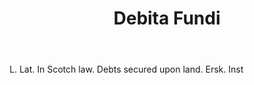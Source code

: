 ---
title: Debita Fundi
letter: D
permalink: "/definitions/bld-debita-fundi.html"
body: L. Lat. In Scotch law. Debts secured upon land. Ersk. Inst
published_at: '2018-07-07'
source: Black's Law Dictionary 2nd Ed (1910)
layout: post
---